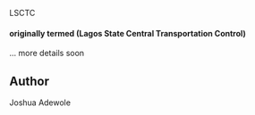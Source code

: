 LSCTC

#### originally termed (Lagos State Central Transportation Control) 

... more details soon

## Author
Joshua Adewole